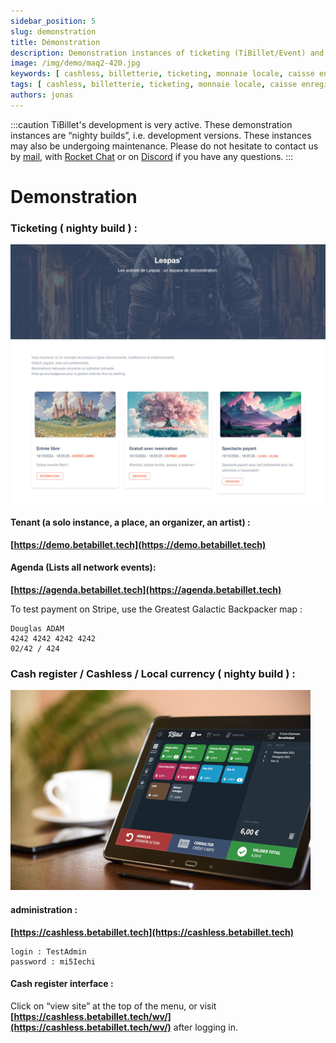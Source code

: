 ```yaml
---
sidebar_position: 5
slug: demonstration
title: Démonstration
description: Demonstration instances of ticketing (TiBillet/Event) and cash register (TiBillet/LaBoutik) which accepts payments in local currency and/or cashless, and which allows refreshment and catering orders to be managed.
image: /img/demo/maq2-420.jpg
keywords: [ cashless, billetterie, ticketing, monnaie locale, caisse enregistreuse, démonstration, festival, tiers-lieux, venue, catering ]
tags: [ cashless, billetterie, ticketing, monnaie locale, caisse enregistreuse, démonstration, festival, tiers-lieux, venue, catering ]
authors: jonas
---
```


:::caution
TiBillet's development is very active. These demonstration instances are “nighty builds”, i.e. development versions. These instances may also be undergoing maintenance. Please do not hesitate to contact us by [mail](mailto:contact@tibillet.re),
with [Rocket Chat](https://chat.communecter.org/channel/Tibillet/) or on [Discord](https://discord.gg/ecb5jtP7vY) if you have any questions.
:::

# Demonstration

### Ticketing ( nighty build ) :

![BilletDemo1.jpg](/img/demo/BilletDemo1.jpg)


#### Tenant (a solo instance, a place, an organizer, an artist) :

**[https://demo.betabillet.tech](https://demo.betabillet.tech)**

#### Agenda (Lists all network events):

**[https://agenda.betabillet.tech](https://agenda.betabillet.tech)**

To test payment on Stripe, use the Greatest Galactic Backpacker map :

    Douglas ADAM        
    4242 4242 4242 4242 
    02/42 / 424

### Cash register / Cashless / Local currency ( nighty build ) :

![maq2-420.jpg](/img/demo/maq2-420.jpg)

#### administration :

**[https://cashless.betabillet.tech](https://cashless.betabillet.tech)**

    login : TestAdmin
    password : mi5Iechi

#### Cash register interface :

Click on “view site” at the top of the menu, or visit
**[https://cashless.betabillet.tech/wv/](https://cashless.betabillet.tech/wv/)** after logging in.

